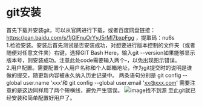 # git安装
首先下载并安装git，可以从官网进行下载，或者百度网盘链接：https://pan.baidu.com/s/1jGlFnuOrYyJ5rMl7bxpFgg ，提取码：nu6s  
1.检验安装。安装后首先测试是否安装成功，对想要进行版本控制的文件夹（或者随便对任意文件夹）右键，选择GIT Bash Here，输入git --version如果能够显示版本号，则安装成功。注意此处code需要输入两个-，以免出现图示错误。  
2.用户配置。需要配置个人用户名称和个人邮箱地址，作为git提交时的说明是谁做的提交，随更新内容被永久纳入历史记录中。
两条语句分别是 git config --global user.name 'xxx'和  git config --global user.email 'xx@xxx.com'
需要注意的是这边同样用了两个短横线，避免产生错误。
![image找不到源](https://upload-images.jianshu.io/upload_images/16784779-3a8c1ba5453ad31f.png?imageMogr2/auto-orient/strip%7CimageView2/2/w/1240)
至此git就已经安装和简单配置好用户了。
